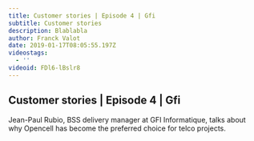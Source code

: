 ```yaml
---
title: Customer stories | Episode 4 | Gfi
subtitle: Customer stories
description: Blablabla
author: Franck Valot
date: 2019-01-17T08:05:55.197Z
videostags:
  - ''
videoid: FDl6-lBslr8
---
```

## Customer stories | Episode 4 | Gfi

Jean-Paul Rubio, BSS delivery manager at GFI Informatique, talks about why Opencell has become the preferred choice for telco projects.
